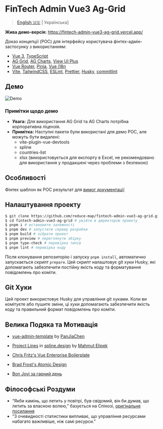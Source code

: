 # FinTech Admin Vue3 Ag-Grid

> [English 🇺🇸](./README.md) | Українська]

**Жива демо-версія:** https://fintech-admin-vue3-ag-grid.vercel.app/

Доказ концепції (POC) для інтерфейсу користувача фінтех-адмін-застосунку з використанням:

- [Vue 3](https://v3.vuejs.org/), [TypeScript](https://www.typescriptlang.org/)
- [AG Grid](https://www.ag-grid.com/), [AG Charts](https://charts.ag-grid.com/), [View UI Plus](https://iviewui.com/view-ui-plus/component/view/tree)
- [Vue Router](https://router.vuejs.org/), [Pinia](https://pinia.esm.dev/), [Vue i18n](https://vue-i18n.intlify.dev/)
- [Vite](https://vitejs.dev/), [TailwindCSS](https://tailwindcss.com/), [ESLint](https://eslint.org/), [Prettier](https://prettier.io/), [Husky](https://typicode.github.io/husky/#/), [commitlint](https://commitlint.js.org/)

## Демо

![Demo](https://github.com/reduce-map/fintech-admin-vue3-ag-grid/blob/main/docs/demo-%231-all-pages.gif)

### Примітки щодо демо

- **Увага:** Для використання AG Grid та AG Charts потрібна корпоративна ліцензія.
- **Примітка:** Наступні пакети були використані для демо POC, але можуть бути видалені:
  - vite-plugin-vue-devtools
  - spline
  - countries-list
  - xlsx (використовується для експорту в Excel, не рекомендовано для використання у продакшені через проблеми з безпекою)

## Особливості

Фінтех шаблон як POC результат для [вимог документації](./docs/srs.md)

## Налаштування проекту

```bash
$ git clone https://github.com/reduce-map/fintech-admin-vue3-ag-grid.git # клонувати проект
$ cd fintech-admin-vue3-ag-grid # увійти в директорію проекту
$ pnpm i # встановити залежності
$ pnpm dev # запустити сервер розробки
$ pnpm build # зібрати проект
$ pnpm preview # переглянути збірку
$ pnpm type-check # перевірка типів
$ pnpm lint # перевірка коду
```

Після клонування репозиторію і запуску `pnpm install`, автоматично запускається скрипт `prepare`. Цей скрипт налаштовує git хуки Husky, які допомагають забезпечити постійну якість коду та форматування повідомлень про коміти.

## Git Хуки

Цей проект використовує Husky для управління git хуками. Коли ви комітуєте або пушите зміни, ці хуки допомагають забезпечити якість коду та правильний формат повідомлень про коміти.

## Велика Подяка та Мотивація

- [vue-admin-template](https://github.com/PanJiaChen/vue-admin-template/) by [PanJiaChen](https://github.com/PanJiaChen)

- [Project Lines](https://app.spline.design/community/file/b45dff34-af2a-4bf8-bee4-6b8682ac7788) in [spline.design](https://spline.design/) by [Mahmut Elipek](https://app.spline.design/@mahmutelipek)

- [Chris Fritz's Vue Enterprise Boilerplate](https://github.com/bencodezen/vue-enterprise-boilerplate)

- [Brad Frost's Atomic Design](https://atomicdesign.bradfrost.com/)

- [Bon Jovi за гарний день](https://www.youtube.com/watch?v=uCg2BoKiuOM)

## Філософські Роздуми

- “Якби камінь, що летить у повітрі, був свідомий, він би думав, що летить за власною волею,” базується на Спінозі, [оригінальне посилання](https://www.faculty.umb.edu/gary_zabel/Courses/Spinoza/Texts/Spinoza/let6258.htm)
- “З очевидності статистики випливає, що управління ресурсами набагато важливіше, ніж самі ресурси.”
